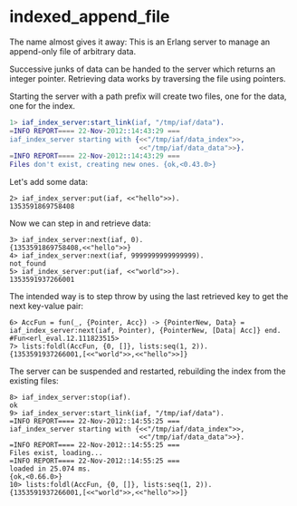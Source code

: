 # indexed_append_file

The name almost gives it away: This is an Erlang server to manage an append-only file of arbitrary data.

Successive junks of data can be handed to the server which returns an integer pointer.
Retrieving data works by traversing the file using pointers.

Starting the server with a path prefix will create two files, one for the data, one for the index.
```erlang
1> iaf_index_server:start_link(iaf, "/tmp/iaf/data"). 
=INFO REPORT==== 22-Nov-2012::14:43:29 ===
iaf_index_server starting with {<<"/tmp/iaf/data_index">>,
                                <<"/tmp/iaf/data_data">>}.
=INFO REPORT==== 22-Nov-2012::14:43:29 ===
Files don't exist, creating new ones. {ok,<0.43.0>}
```
Let's add some data:
```
2> iaf_index_server:put(iaf, <<"hello">>).
1353591869758408
```
Now we can step in and retrieve data:
```
3> iaf_index_server:next(iaf, 0).
{1353591869758408,<<"hello">>}
4> iaf_index_server:next(iaf, 9999999999999999).
not_found
5> iaf_index_server:put(iaf, <<"world">>).
1353591937266001
```
The intended way is to step throw by using the last retrieved key to get the next key-value pair:
```
6> AccFun = fun(_, {Pointer, Acc}) -> {PointerNew, Data} = iaf_index_server:next(iaf, Pointer), {PointerNew, [Data| Acc]} end.
#Fun<erl_eval.12.111823515>
7> lists:foldl(AccFun, {0, []}, lists:seq(1, 2)).
{1353591937266001,[<<"world">>,<<"hello">>]}
```
The server can be suspended and restarted, rebuilding the index from the existing files:
```
8> iaf_index_server:stop(iaf).
ok
9> iaf_index_server:start_link(iaf, "/tmp/iaf/data").                                                                                                       
=INFO REPORT==== 22-Nov-2012::14:55:25 ===
iaf_index_server starting with {<<"/tmp/iaf/data_index">>,
                                <<"/tmp/iaf/data_data">>}.
=INFO REPORT==== 22-Nov-2012::14:55:25 ===
Files exist, loading...
=INFO REPORT==== 22-Nov-2012::14:55:25 ===
loaded in 25.074 ms.
{ok,<0.66.0>}
10> lists:foldl(AccFun, {0, []}, lists:seq(1, 2)).    
{1353591937266001,[<<"world">>,<<"hello">>]}
```